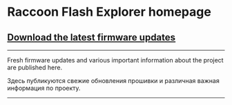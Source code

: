 # Raccoon Flash Explorer homepage
## [<ins>Download the latest firmware updates</ins>](https://github.com/lapot2/Raccoon_Flash_Explorer/releases)

---
Fresh firmware updates and various important information about the project are published here.

Здесь публикуются свежие обновления прошивки и различная важная информация по проекту.

---
